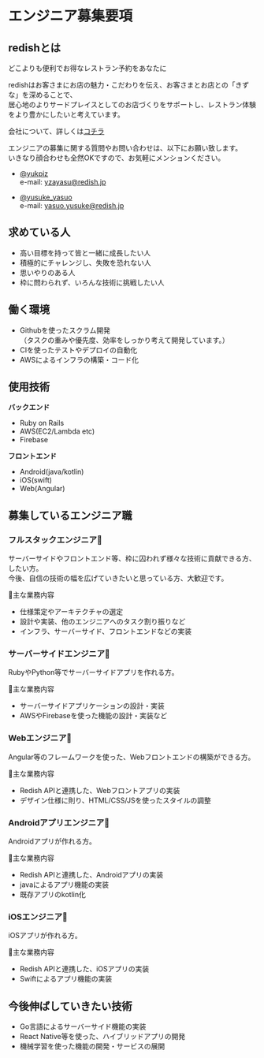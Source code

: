 # エンジニア募集要項

## redishとは

どこよりも便利でお得なレストラン予約をあなたに  

redishはお客さまにお店の魅力・こだわりを伝え、お客さまとお店との「きずな」を深めることで、  
居心地のよりサードプレイスとしてのお店づくりをサポートし、レストラン体験をより豊かにしたいと考えています。  

会社について、詳しくは[コチラ](https://www.redish.jp)  


エンジニアの募集に関する質問やお問い合わせは、以下にお願い致します。  
いきなり顔合わせも全然OKですので、お気軽にメンションください。  

* [@yukpiz](https://twitter.com/yukpiz)  
  e-mail: yzayasu@redish.jp  

* [@yusuke_yasuo](https://twitter.com/yusuke_yasuo)  
  e-mail: yasuo.yusuke@redish.jp  


## 求めている人

* 高い目標を持って皆と一緒に成長したい人
* 積極的にチャレンジし、失敗を恐れない人
* 思いやりのある人
* 枠に問わられず、いろんな技術に挑戦したい人

## 働く環境

* Githubを使ったスクラム開発  
  （タスクの重みや優先度、効率をしっかり考えて開発しています。）  
* CIを使ったテストやデプロイの自動化
* AWSによるインフラの構築・コード化

## 使用技術

**バックエンド**  

* Ruby on Rails
* AWS(EC2/Lambda etc)
* Firebase

**フロントエンド**  
* Android(java/kotlin)
* iOS(swift)
* Web(Angular)


## 募集しているエンジニア職

### フルスタックエンジニア:frog:

サーバーサイドやフロントエンド等、枠に囚われず様々な技術に貢献できる方、したい方。  
今後、自信の技術の幅を広げていきたいと思っている方、大歓迎です。  

🔽主な業務内容  

* 仕様策定やアーキテクチャの選定  
* 設計や実装、他のエンジニアへのタスク割り振りなど  
* インフラ、サーバーサイド、フロントエンドなどの実装  


### サーバーサイドエンジニア:panda_face:

RubyやPython等でサーバーサイドアプリを作れる方。  

🔽主な業務内容  

* サーバーサイドアプリケーションの設計・実装
* AWSやFirebaseを使った機能の設計・実装など


### Webエンジニア:rabbit:

Angular等のフレームワークを使った、Webフロントエンドの構築ができる方。  

🔽主な業務内容  

* Redish APIと連携した、Webフロントアプリの実装
* デザイン仕様に則り、HTML/CSS/JSを使ったスタイルの調整


### Androidアプリエンジニア:honeybee:

Androidアプリが作れる方。  

🔽主な業務内容  

* Redish APIと連携した、Androidアプリの実装
* javaによるアプリ機能の実装
* 既存アプリのkotlin化


### iOSエンジニア:baby_chick:

iOSアプリが作れる方。  

🔽主な業務内容  

* Redish APIと連携した、iOSアプリの実装
* Swiftによるアプリ機能の実装


## 今後伸ばしていきたい技術

* Go言語によるサーバーサイド機能の実装
* React Native等を使った、ハイブリッドアプリの開発
* 機械学習を使った機能の開発・サービスの展開


